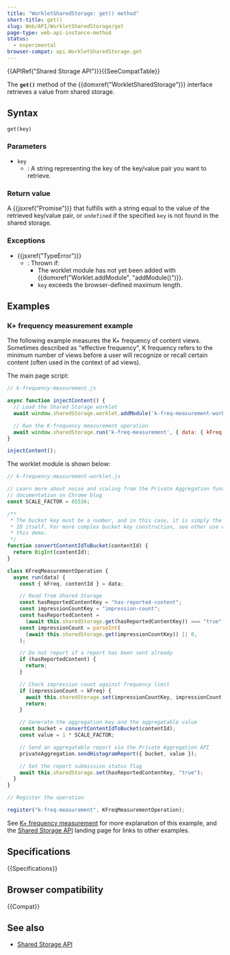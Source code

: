 ```yaml
---
title: "WorkletSharedStorage: get() method"
short-title: get()
slug: Web/API/WorkletSharedStorage/get
page-type: web-api-instance-method
status:
  - experimental
browser-compat: api.WorkletSharedStorage.get
---
```


{{APIRef("Shared Storage API")}}{{SeeCompatTable}}

The **`get()`** method of the
{{domxref("WorkletSharedStorage")}} interface retrieves a value from shared storage.

## Syntax

```js-nolint
get(key)
```

### Parameters

- `key`
  - : A string representing the key of the key/value pair you want to retrieve.

### Return value

A {{jsxref("Promise")}} that fulfills with a string equal to the value of the retrieved key/value pair, or `undefined` if the specified `key` is not found in the shared storage.

### Exceptions

- {{jsxref("TypeError")}}
  - : Thrown if:
    - The worklet module has not yet been added with {{domxref("Worklet.addModule", "addModule()")}}.
    - `key` exceeds the browser-defined maximum length.

## Examples

### K+ frequency measurement example

The following example measures the K+ frequency of content views. Sometimes described as "effective frequency", K frequency refers to the minimum number of views before a user will recognize or recall certain content (often used in the context of ad views).

The main page script:

```js
// k-frequency-measurement.js

async function injectContent() {
  // Load the Shared Storage worklet
  await window.sharedStorage.worklet.addModule('k-freq-measurement-worklet.js');

  // Run the K-frequency measurement operation
  await window.sharedStorage.run('k-freq-measurement', { data: { kFreq: 3, contentId: 123 });
}

injectContent();
```

The worklet module is shown below:

```js
// k-frequency-measurement-worklet.js

// Learn more about noise and scaling from the Private Aggregation fundamentals
// documentation on Chrome blog
const SCALE_FACTOR = 65536;

/**
 * The bucket key must be a number, and in this case, it is simply the content
 * ID itself. For more complex bucket key construction, see other use cases in
 * this demo.
 */
function convertContentIdToBucket(contentId) {
  return BigInt(contentId);
}

class KFreqMeasurementOperation {
  async run(data) {
    const { kFreq, contentId } = data;

    // Read from Shared Storage
    const hasReportedContentKey = "has-reported-content";
    const impressionCountKey = "impression-count";
    const hasReportedContent =
      (await this.sharedStorage.get(hasReportedContentKey)) === "true";
    const impressionCount = parseInt(
      (await this.sharedStorage.get(impressionCountKey)) || 0,
    );

    // Do not report if a report has been sent already
    if (hasReportedContent) {
      return;
    }

    // Check impression count against frequency limit
    if (impressionCount < kFreq) {
      await this.sharedStorage.set(impressionCountKey, impressionCount + 1);
      return;
    }

    // Generate the aggregation key and the aggregatable value
    const bucket = convertContentIdToBucket(contentId);
    const value = 1 * SCALE_FACTOR;

    // Send an aggregatable report via the Private Aggregation API
    privateAggregation.sendHistogramReport({ bucket, value });

    // Set the report submission status flag
    await this.sharedStorage.set(hasReportedContentKey, "true");
  }
}

// Register the operation

register("k-freq-measurement", KFreqMeasurementOperation);
```

See [K+ frequency measurement](https://developer.chrome.com/docs/privacy-sandbox/shared-storage/k-freq-reach/) for more explanation of this example, and the [Shared Storage API](/en-US/docs/Web/API/Shared_storage_API) landing page for links to other examples.

## Specifications

{{Specifications}}

## Browser compatibility

{{Compat}}

## See also

- [Shared Storage API](/en-US/docs/Web/API/Shared_storage_API)
